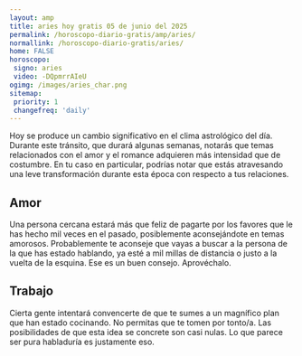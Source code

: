 ```yaml
---
layout: amp
title: aries hoy gratis 05 de junio del 2025 
permalink: /horoscopo-diario-gratis/amp/aries/
normallink: /horoscopo-diario-gratis/aries/
home: FALSE
horoscopo:
 signo: aries
 video: -DQpmrrAIeU
ogimg: /images/aries_char.png
sitemap:
 priority: 1
 changefreq: 'daily'
---
```



Hoy se produce un cambio significativo en el clima astrológico del día. Durante este tránsito, que durará algunas semanas, notarás que temas relacionados con el amor y el romance adquieren más intensidad que de costumbre. En tu caso en particular, podrías notar que estás atravesando una leve transformación durante esta época con respecto a tus relaciones.

## Amor

Una persona cercana estará más que feliz de pagarte por los favores que le has hecho mil veces en el pasado, posiblemente aconsejándote en temas amorosos. Probablemente te aconseje que vayas a buscar a la persona de la que has estado hablando, ya esté a mil millas de distancia o justo a la vuelta de la esquina. Ese es un buen consejo. Aprovéchalo.

## Trabajo

Cierta gente intentará convencerte de que te sumes a un magnífico plan que han estado cocinando. No permitas que te tomen por tonto/a. Las posibilidades de que esta idea se concrete son casi nulas. Lo que parece ser pura habladuría es justamente eso.